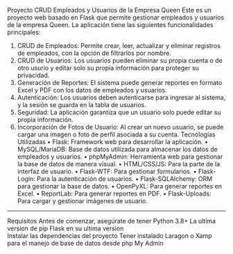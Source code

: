 Proyecto CRUD Empleados y Usuarios de la Empresa Queen
Este es un proyecto web basado en Flask que permite gestionar empleados y usuarios de la empresa Queen. La aplicación tiene las siguientes funcionalidades principales:
1.	CRUD de Empleados: Permite crear, leer, actualizar y eliminar registros de empleados, con la opción de filtrarlos por nombre.
2.	CRUD de Usuarios: Los usuarios pueden eliminar su propia cuenta o de otro usurio  y editar solo su propia información para proteger su privacidad.
3.	Generación de Reportes: El sistema puede generar reportes en formato Excel y PDF con los datos de empleados y usuarios.
4.	Autenticación: Los usuarios deben autenticarse para ingresar al sistema, y la sesión se guarda en la tabla de usuarios.
5.	Seguridad: La aplicación garantiza que un usuario solo puede editar su propia información.
6.	Incorporación de Fotos de Usuario: Al crear un nuevo usuario, se puede cargar una imagen o foto de perfil asociada a su cuenta.
Tecnologías Utilizadas
•	Flask: Framework web para desarrollar la aplicación.
•	MySQL/MariaDB: Base de datos utilizada para almacenar los datos de empleados y usuarios.
•	phpMyAdmin: Herramienta web para gestionar la base de datos de manera visual.
•	HTML/CSS/JS: Para la parte de la interfaz de usuario.
•	Flask-WTF: Para gestionar formularios.
•	Flask-Login: Para la autenticación de usuarios.
•	Flask-SQLAlchemy: ORM para gestionar la base de datos.
•	OpenPyXL: Para generar reportes en Excel.
•	ReportLab: Para generar reportes en PDF.
•	Flask-Uploads: Para cargar y gestionar imágenes de usuario.
________________________________________
Requisitos
Antes de comenzar, asegúrate de tener Python 3.8+ 
La ultima version de pip 
Flask en su ultima version  
Instalar las dependencias del proyecto 
Tener instalado Laragon o Xamp para el manejo de base 
de datos desde php My Admin 
